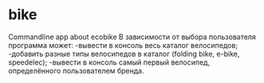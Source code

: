 # bike
Commandline app about ecobike
В зависимости от выбора пользователя программа может:
-вывести в консоль весь каталог велосипедов;
-добавить разные типы велосипедов в каталог (folding bike, e-bike, speedelec);
-вывести в консоль самый первый велосипед, определённого пользователем бренда.
